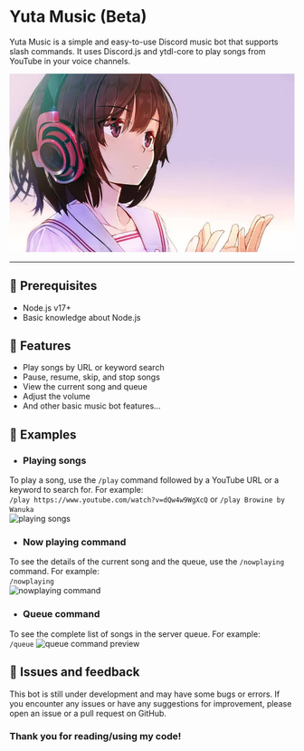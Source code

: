 # Yuta Music (Beta)
Yuta Music is a simple and easy-to-use Discord music bot that supports slash commands. It uses Discord.js and ytdl-core to play songs from YouTube in your voice channels.

![Yuta bg (I don't own this image)](yuta-bg.jpeg)
<hr />

## 🍥 Prerequisites
- Node.js v17+
- Basic knowledge about Node.js

## 🍣 Features
- Play songs by URL or keyword search
- Pause, resume, skip, and stop songs
- View the current song and queue
- Adjust the volume
- And other basic music bot features...

## 🍙 Examples
- ### Playing songs
To play a song, use the `/play` command followed by a YouTube URL or a keyword to search for. For example: <br>
`/play https://www.youtube.com/watch?v=dQw4w9WgXcQ` or `/play Browine by Wanuka` <br>
![playing songs](https://media.discordapp.net/attachments/1025788277120315492/1125036525260910633/Screenshot_2023-07-02-17-41-01-80_572064f74bd5f9fa804b05334aa4f912.jpg)

- ### Now playing command
To see the details of the current song and the queue, use the `/nowplaying` command. For example: <br>
`/nowplaying` <br>
![nowplaying command](https://media.discordapp.net/attachments/1025788277120315492/1125036854631215104/Screenshot_2023-07-02-17-41-22-50_572064f74bd5f9fa804b05334aa4f912.jpg)
- ### Queue command
To see the complete list of songs in the server queue. For example: <br/>
`/queue`
![queue command preview](https://media.discordapp.net/attachments/1025788277120315492/1125037293615448074/Screenshot_2023-07-02-17-43-03-58_572064f74bd5f9fa804b05334aa4f912.jpg)

## 🍱 Issues and feedback
This bot is still under development and may have some bugs or errors. If you encounter any issues or have any suggestions for improvement, please open an issue or a pull request on GitHub.
### Thank you for reading/using my code!
